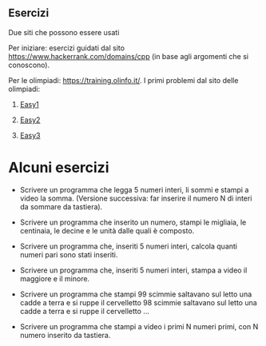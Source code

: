 ## Esercizi

Due siti che possono essere usati

Per iniziare: esercizi guidati dal sito https://www.hackerrank.com/domains/cpp (in base agli argomenti che si conoscono).

Per le olimpiadi: https://training.olinfo.it/. I primi problemi dal sito delle olimpiadi:

1. [Easy1](https://training.olinfo.it/#/task/easy1/statement)

2. [Easy2](https://training.olinfo.it/#/task/easy2/statement)

3. [Easy3](https://training.olinfo.it/#/task/easy3/statement)

# Alcuni esercizi

<!--Input e output-->
* Scrivere un programma che legga 5 numeri interi, li sommi e stampi a video la somma. (Versione successiva: far inserire il numero N di interi da sommare da tastiera).

* Scrivere un programma che inserito un numero, stampi le migliaia, le centinaia, le decine e le unità dalle quali è composto.

<!--If else-->
* Scrivere un programma che, inseriti 5 numeri interi, calcola quanti numeri pari sono stati inseriti.

* Scrivere un programma che, inseriti 5 numeri interi, stampa a video il maggiore e il minore.

<!--Ciclo for-->
* Scrivere un programma che stampi 
99 scimmie saltavano sul letto una cadde a terra e si ruppe il cervelletto
98 scimmie saltavano sul letto una cadde a terra e si ruppe il cervelletto
...

* Scrivere un programma che stampi a video i primi N numeri primi, con N numero inserito da tastiera.

